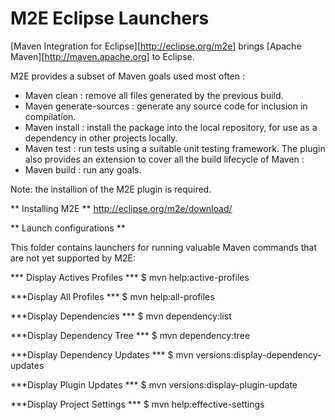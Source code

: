 M2E Eclipse Launchers
=====================

[Maven Integration for Eclipse][http://eclipse.org/m2e] brings [Apache Maven][http://maven.apache.org] to Eclipse.

M2E provides a subset of Maven goals used most often :
- Maven clean				: remove all files generated by the previous build.
- Maven generate-sources 	: generate any source code for inclusion in compilation. 
- Maven install				: install the package into the local repository, for use as a dependency in other projects locally.
- Maven test				: run tests using a suitable unit testing framework.
The plugin also provides an extension to cover all the build lifecycle of Maven :
- Maven build               : run any goals.

Note: the installion of the M2E plugin is required.

** Installing M2E **
http://eclipse.org/m2e/download/

** Launch configurations **

This folder contains launchers for running valuable Maven commands that are not yet supported by M2E:

*** Display Actives Profiles ***
$ mvn help:active-profiles

***Display All Profiles ***
$ mvn help:all-profiles

***Display Dependencies ***
$ mvn dependency:list

***Display Dependency Tree ***
$ mvn dependency:tree

***Display Dependency Updates ***
$ mvn versions:display-dependency-updates

***Display Plugin Updates ***
$ mvn versions:display-plugin-update

***Display Project Settings ***
$ mvn help:effective-settings
